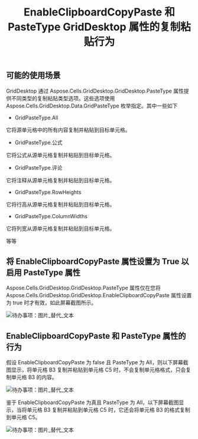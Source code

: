 ﻿---
title: EnableClipboardCopyPaste 和 PasteType GridDesktop 属性的复制粘贴行为
type: docs
weight: 80
url: /zh/net/copy-paste-behavior-of-enableclipboardcopypaste-and-pastetype-griddesktop-properties/
---
## **可能的使用场景**
GridDesktop 通过 Aspose.Cells.GridDesktop.GridDesktop.PasteType 属性提供不同类型的复制粘贴类型选项。这些选项使用 Aspose.Cells.GridDesktop.Data.GridPasteType 枚举指定。其中一些如下

- GridPasteType.All

它将源单元格中的所有内容复制并粘贴到目标单元格。

- GridPasteType.公式

它将公式从源单元格复制并粘贴到目标单元格。

- GridPasteType.评论

它将注释从源单元格复制并粘贴到目标单元格。

- GridPasteType.RowHeights

它将行高从源单元格复制并粘贴到目标单元格。

- GridPasteType.ColumnWidths

它将列宽从源单元格复制并粘贴到目标单元格。

等等
## **将 EnableClipboardCopyPaste 属性设置为 True 以启用 PasteType 属性**
Aspose.Cells.GridDesktop.GridDesktop.PasteType 属性仅在您将 Aspose.Cells.GridDesktop.GridDesktop.EnableClipboardCopyPaste 属性设置为 true 时才有效，如此屏幕截图所示。

![待办事项：图片_替代_文本](copy-paste-behavior-of-enableclipboardcopypaste-and-pastetype-griddesktop-properties_1.png)
## **EnableClipboardCopyPaste 和 PasteType 属性的行为**
假设 EnableClipboardCopyPaste 为 false 且 PasteType 为 All，则以下屏幕截图显示，将单元格 B3 复制并粘贴到单元格 C5 时，不会复制单元格格式，只会复制单元格 B3 的内容。

![待办事项：图片_替代_文本](copy-paste-behavior-of-enableclipboardcopypaste-and-pastetype-griddesktop-properties_2.png)

鉴于 EnableClipboardCopyPaste 为真且 PasteType 为 All，以下屏幕截图显示，当将单元格 B3 复制并粘贴到单元格 C5 时，它还会将单元格 B3 的格式复制到单元格 C5。

![待办事项：图片_替代_文本](copy-paste-behavior-of-enableclipboardcopypaste-and-pastetype-griddesktop-properties_3.png)


